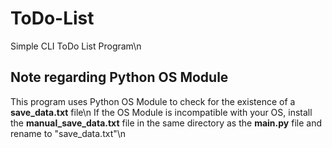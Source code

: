 # ToDo-List
Simple CLI ToDo List Program\n

## Note regarding Python OS Module
This program uses Python OS Module to check for the existence of a **save_data.txt** file\n
If the OS Module is incompatible with your OS, install the **manual_save_data.txt** file in the same directory as the **main.py** file and rename to "save_data.txt"\n
